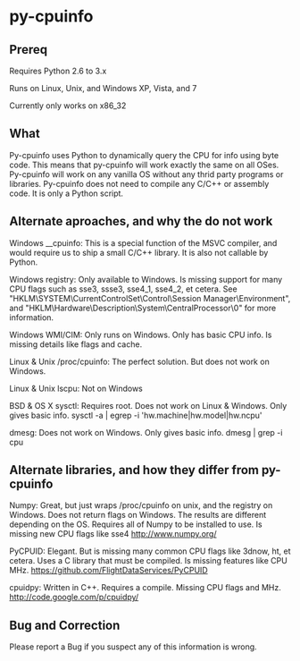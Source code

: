 py-cpuinfo
==========

Prereq
-----

Requires Python 2.6 to 3.x

Runs on Linux, Unix, and Windows XP, Vista, and 7

Currently only works on x86_32


What
-----

Py-cpuinfo uses Python to dynamically query the CPU for info using byte code. 
This means that py-cpuinfo will work exactly the same on all OSes. Py-cpuinfo 
will work on any vanilla OS without any thrid party programs or libraries. 
Py-cpuinfo does not need to compile any C/C++ or assembly code. It is only a 
Python script.


Alternate aproaches, and why the do not work
-----

Windows __cpuinfo: This is a special function of the MSVC compiler, and would
require us to ship a small C/C++ library. It is also not callable by Python.

Windows registry: Only available to Windows. Is missing support for many CPU 
flags such as sse3, ssse3, sse4_1, sse4_2, et cetera.
See "HKLM\SYSTEM\CurrentControlSet\Control\Session Manager\Environment", and
"HKLM\Hardware\Description\System\CentralProcessor\0" for more information.

Windows WMI/CIM: Only runs on Windows. Only has basic CPU info. Is missing 
details like flags and cache.

Linux & Unix /proc/cpuinfo: The perfect solution. But does not work on Windows.

Linux & Unix lscpu: Not on Windows

BSD & OS X sysctl: Requires root. Does not work on Linux & Windows. Only gives
basic info.
sysctl -a | egrep -i 'hw.machine|hw.model|hw.ncpu'

dmesg: Does not work on Windows. Only gives basic info.
dmesg | grep -i cpu


Alternate libraries, and how they differ from py-cpuinfo
-----

Numpy: Great, but just wraps /proc/cpuinfo on unix, and the registry on Windows.
Does not return flags on Windows. The results are different depending on the OS.
Requires all of Numpy to be installed to use. Is missing new CPU flags like sse4
http://www.numpy.org/

PyCPUID:
Elegant. But is missing many common CPU flags like 3dnow, ht, et cetera. Uses a C library 
that must be compiled. Is missing features like CPU MHz.
https://github.com/FlightDataServices/PyCPUID

cpuidpy: Written in C++. Requires a compile. Missing CPU flags and MHz.
http://code.google.com/p/cpuidpy/


Bug and Correction
-----

Please report a Bug if you suspect any of this information is wrong.

